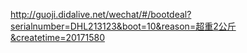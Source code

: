 http://guoji.didalive.net/wechat/#/bootdeal?serialnumber=DHL213123&boot=10&reason=超重2公斤&createtime=20171580